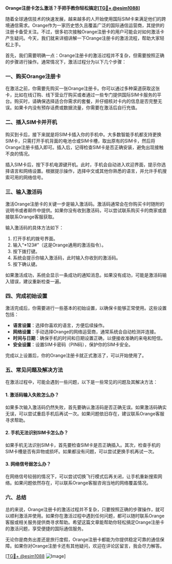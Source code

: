 **Orange注册卡怎么激活？手把手教你轻松搞定[[TG💪+ @esim1088](https://t.me/s/esim1088)]**

随着全球通信技术的快速发展，越来越多的人开始使用国际SIM卡来满足他们的跨境通信需求。Orange作为一家历史悠久且覆盖广泛的国际通信运营商，其提供的注册卡备受关注。不过，很多初次接触Orange注册卡的用户可能会对如何激活卡产生疑问。今天，我们就来详细讲解一下Orange注册卡的激活流程，帮助大家轻松上手。

首先，我们需要明确一点：Orange注册卡的激活过程并不复杂，但需要按照正确的步骤进行操作。通常情况下，激活过程分为以下几个步骤：

### 一、购买Orange注册卡

在激活之前，你需要先购买一张Orange注册卡。你可以通过多种渠道获取这张卡，比如在线订购、线下营业厅购买或者通过一些专门提供国际SIM卡服务的平台。购买时，请确保选择适合你需求的套餐，并仔细核对卡内的信息是否完整无误。如果卡内没有预存话费或数据流量，你需要在激活后自行充值。

### 二、插入SIM卡并开机

购买到卡后，接下来就是将SIM卡插入你的手机中。大多数智能手机都支持更换SIM卡，只需打开手机背面的电池仓或SIM卡槽，取出原有的SIM卡，然后将Orange注册卡插入即可。插入后，记得检查SIM卡是否正确安装，避免出现接触不良的情况。

插入SIM卡后，按下手机电源键开机。此时，手机会自动进入欢迎界面，提示你选择语言和网络设置。根据提示操作，选择中文或其他你熟悉的语言，并允许手机搜索可用的网络信号。

### 三、输入激活码

激活Orange注册卡的关键一步是输入激活码。激活码通常会在你购买卡时随附的说明书或者邮件中提供。如果你没有收到激活码，可以尝试联系购买卡的商家或直接联系Orange客服获取。

输入激活码的具体方法如下：
1. 打开手机的拨号界面。
2. 输入“*123#”（这是Orange通用的激活指令）。
3. 按下拨打键。
4. 系统会提示你输入激活码，此时输入你收到的激活码。
5. 按下确认键。

如果激活成功，系统会显示一条成功的通知消息。如果没有成功，可能是激活码输入错误，建议重新检查一遍。

### 四、完成初始设置

激活完成后，你需要进行一些基本的初始设置，以确保卡能够正常使用。这些设置包括：
- **语言设置**：选择你喜欢的语言，方便后续操作。
- **网络设置**：手动选择Orange的网络运营商，通常系统会自动检测并连接。
- **时间与日期**：确保手机的时间和日期设置正确，以便接收准确的来电和短信。
- **安全设置**：设置SIM卡密码（PIN码），保护你的SIM卡安全。

完成以上设置后，你的Orange注册卡就正式激活了，可以开始使用了。

### 五、常见问题及解决方法

在激活过程中，可能会遇到一些问题，以下是一些常见的问题及其解决方法：

#### 1. 激活码输入失败怎么办？

如果多次输入激活码仍然失败，首先要确认激活码是否正确无误。如果激活码确实无误，可以尝试重启手机后再试一次。如果问题依旧存在，建议联系Orange客服寻求帮助。

#### 2. 手机无法识别SIM卡怎么办？

如果手机无法识别SIM卡，首先要检查SIM卡是否正确插入。其次，检查手机的SIM卡槽是否有异物或损坏。如果都没有问题，可以尝试更换手机再试一次。

#### 3. 网络信号弱怎么办？

在网络信号较弱的情况下，可以尝试切换飞行模式后再关闭，让手机重新搜索网络。如果问题依然存在，可以联系Orange客服咨询当地的网络覆盖情况。

### 六、总结

总的来说，Orange注册卡的激活过程并不复杂，只要按照正确的步骤操作，就可以顺利激活并使用。如果你在激活过程中遇到任何问题，都可以随时联系Orange客服或相关服务提供商寻求帮助。希望这篇文章能帮助你轻松搞定Orange注册卡的激活问题，享受便捷的国际通信服务。

无论你是商务出差还是旅行度假，Orange注册卡都能为你提供稳定可靠的通信保障。如果你对Orange注册卡还有其他疑问，欢迎在评论区留言，我会尽力解答。

[[TG💪+ @esim1088](https://t.me/s/esim1088) ![Image](https://i.postimg.cc/4NQfJmqS/Snipaste-2025-05-13-00-14-12.png)]